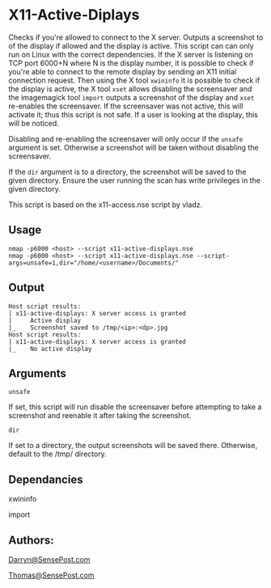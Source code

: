 # X11-Active-Diplays

Checks if you're allowed to connect to the X server. Outputs a screenshot to of the display if allowed and the display is active. This script can can only run on Linux with the correct dependencies. If the X server is listening on TCP port 6000+N where N is the display number, it is possible to check if you're able to connect to the remote display by sending an X11 initial connection request. Then using the X tool ```xwininfo``` it is possible to check if the display is active, the X tool ```xset``` allows disabling the screensaver and the imagemagick tool ```import``` outputs a screenshot of the display and ```xset``` re-enables the screensaver. If the screensaver was not active, this will activate it; thus this script is not safe. If a user is looking at the display, this will be noticed.

Disabling and re-enabling the screensaver will only occur if the ```unsafe``` argument is set. Otherwise a screenshot will be taken without disabling the screensaver.

If the ```dir``` argument is to a directory, the screenshot will be saved to the given directory. Ensure the user running the scan has write privileges in the given directory.

This script is based on the x11-access.nse script by vladz.

## Usage
```
nmap -p6000 <host> --script x11-active-displays.nse
nmap -p6000 <host> --script x11-active-displays.nse --script-args=unsafe=1,dir="/home/<username>/Documents/"
```

## Output
```
Host script results:
| x11-active-displays: X server access is granted
|     Active display
|_    Screenshot saved to /tmp/<ip>:<dp>.jpg
Host script results:
| x11-active-displays: X server access is granted
|_    No active display
```

## Arguments
```
unsafe
```
If set, this script will run disable the screensaver before attempting to take a screenshot and reenable it after taking the screenshot.
```	
dir
```
If set to a directory, the output screenshots will be saved there. Otherwise, default to the /tmp/ directory.
	
## Dependancies
xwininfo

import

## Authors:
Darryn@SensePost.com

Thomas@SensePost.com

